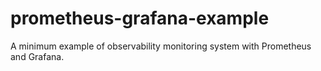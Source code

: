 # prometheus-grafana-example
A minimum example of observability monitoring system with Prometheus and Grafana.
